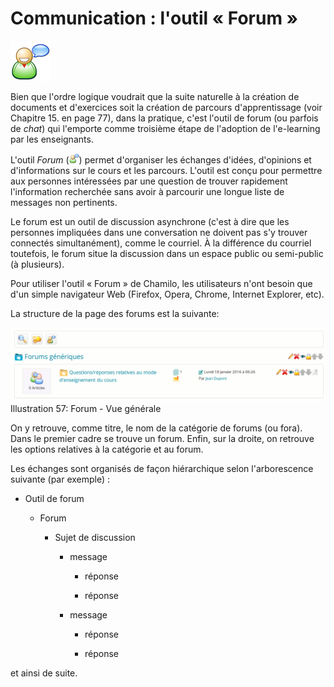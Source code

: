# Communication : l'outil « Forum »

<img width="64px" src="../assets/image292.svg">

Bien que l'ordre logique voudrait que la suite naturelle à la création de documents et d'exercices soit la création de parcours d'apprentissage \(voir Chapitre 15. en page 77\), dans la pratique, c'est l'outil de forum \(ou parfois de _chat_\) qui l'emporte comme troisième étape de l'adoption de l'e-learning par les enseignants.

L'outil _Forum_ \(<img width="16px" src="../assets/image76.png">\) permet d'organiser les échanges d'idées, d'opinions et d'informations sur le cours et les parcours. L'outil est conçu pour permettre aux personnes intéressées par une question de trouver rapidement l'information recherchée sans avoir à parcourir une longue liste de messages non pertinents.

Le forum est un outil de discussion asynchrone \(c'est à dire que les personnes impliquées dans une conversation ne doivent pas s'y trouver connectés simultanément\), comme le courriel. À la différence du courriel toutefois, le forum situe la discussion dans un espace public ou semi-public \(à plusieurs\).

Pour utiliser l'outil « Forum » de Chamilo, les utilisateurs n'ont besoin que d'un simple navigateur Web \(Firefox, Opera, Chrome, Internet Explorer, etc\).

La structure de la page des forums est la suivante:

![](../assets/image77.png)Illustration 57: Forum - Vue générale

On y retrouve, comme titre, le nom de la catégorie de forums \(ou fora\). Dans le premier cadre se trouve un forum. Enfin, sur la droite, on retrouve les options relatives à la catégorie et au forum.

Les échanges sont organisés de façon hiérarchique selon l'arborescence suivante \(par exemple\) :

* Outil de forum

  * Forum

    * Sujet de discussion

      * message

        * réponse

        * réponse

      * message

        * réponse

        * réponse

et ainsi de suite.

